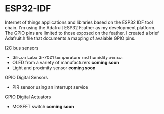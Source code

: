 # ESP32-IDF
Internet of things applications and libraries based on the ESP32 IDF tool chain. I'm using the Adafruit ESP32 Feather as my development platform. The GPIO pins are limited to those exposed on the feather. I created a brief Adafruit.h file that documents a mapping of avaiable GPIO pins.

I2C bus sensors

- Silicon Labs Si-7021 temperature and humidity sensor
- OLED from a variety of manufacturers <b> coming soon</b>
- Light and proximity sensor <b>coming soon</b>

GPIO Digital Sensors

- PIR sensor using an interrupt service 

GPIO Digital Actuators

- MOSFET switch <b>coming soon</b>
